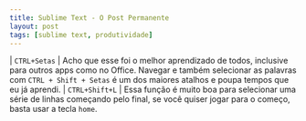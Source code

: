 ```yaml
---
title: Sublime Text - O Post Permanente
layout: post
tags: [sublime text, produtividade]
---
```

| `CTRL+Setas` | Acho que esse foi o melhor aprendizado de todos, inclusive para outros apps como no Office. Navegar e também selecionar as palavras com `CTRL + Shift + Setas` é um dos maiores atalhos e poupa tempos que eu já aprendi. 
| `CTRL+Shift+L` | Essa função é muito boa para selecionar uma série de linhas começando pelo final, se você quiser jogar para o começo, basta usar a tecla `home`. 
